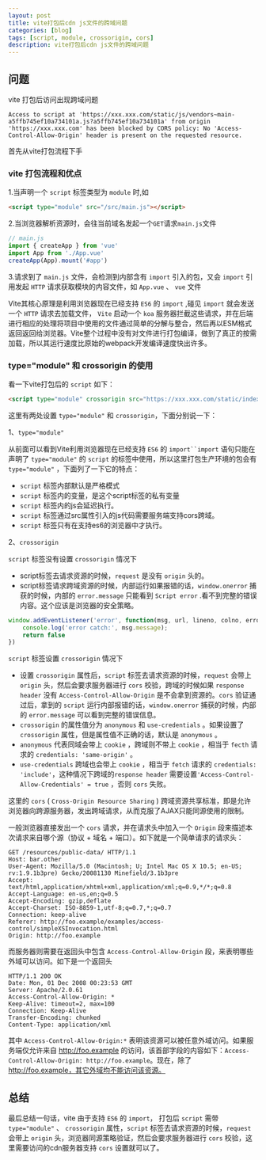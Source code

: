 ```yaml
---
layout: post
title: vite打包后cdn js文件的跨域问题
categories: [blog]
tags: [script, module, crossorigin, cors]
description: vite打包后cdn js文件的跨域问题
---
```


## 问题

vite 打包后访问出现跨域问题

```
Access to script at 'https://xxx.xxx.com/static/js/vendors~main-a5ffb745ef10a734101a.js?a5ffb745ef10a734101a' from origin 'https://xxx.xxx.com' has been blocked by CORS policy: No 'Access-Control-Allow-Origin' header is present on the requested resource.
```

首先从vite打包流程下手

### vite 打包流程和优点

1.当声明一个 `script` 标签类型为 `module` 时,如

```html
<script type="module" src="/src/main.js"></script>
```

2.当浏览器解析资源时，会往当前域名发起一个`GET`请求`main.js`文件

```js
// main.js
import { createApp } from 'vue'
import App from './App.vue'
createApp(App).mount('#app')
```

3.请求到了 `main.js` 文件，会检测到内部含有 `import` 引入的包，又会 `import` 引用发起 `HTTP` 请求获取模块的内容文件，如 `App.vue` 、 `vue` 文件

Vite其核心原理是利用浏览器现在已经支持 `ES6` 的 `import` ,碰见 `import` 就会发送一个 `HTTP` 请求去加载文件， `Vite` 启动一个 `koa`  服务器拦截这些请求，并在后端进行相应的处理将项目中使用的文件通过简单的分解与整合，然后再以ESM格式返回返回给浏览器。Vite整个过程中没有对文件进行打包编译，做到了真正的按需加载，所以其运行速度比原始的webpack开发编译速度快出许多。

### type="module" 和 crossorigin 的使用

看一下vite打包后的 `script` 如下：

```html
<script type="module" crossorigin src="https://xxx.xxx.com/static/index.0fd2785d.js"></script>
```

这里有两处设置 `type="module"` 和 `crossorigin`，下面分别说一下：

1、`type="module"`

从前面可以看到Vite利用浏览器现在已经支持 `ES6` 的 `import``import` 语句只能在声明了 `type="module"` 的 `script` 的标签中使用，所以这里打包生产环境的包会有 `type="module"` ，下面列了一下它的特点：

+ `script` 标签内部默认是严格模式
+ `script` 标签内的变量，是这个script标签的私有变量
+ `script` 标签内的js会延迟执行。
+ `script` 标签通过src属性引入的js代码需要服务端支持cors跨域。
+ `script` 标签只有在支持es6的浏览器中才执行。

2、`crossorigin`

`script` 标签没有设置 `crossorigin` 情况下 

+ script标签去请求资源的时候，`request` 是没有 `origin` 头的。
+ script标签请求跨域资源的时候，内部运行如果报错的话，`window.onerror` 捕获的时候，内部的 `error.message` 只能看到 `Script error` .看不到完整的错误内容。这个应该是浏览器的安全策略。

```js
window.addEventListener('error', function(msg, url, lineno, colno, error) {
    console.log('error catch:', msg.message);
    return false
})
```

`script` 标签设置 `crossorigin` 情况下 

+ 设置 `crossorigin` 属性后，`script` 标签去请求资源的时候，`request` 会带上 `origin` 头，然后会要求服务器进行 `cors` 校验，跨域的时候如果 `response header` 没有 `Access-Control-Allow-Origin` 是不会拿到资源的。`cors` 验证通过后，拿到的 `script` 运行内部报错的话，`window.onerror` 捕获的时候，内部的 `error.message` 可以看到完整的错误信息。
+ `crossorigin` 的属性值分为 `anonymous` 和 `use-credentials` 。如果设置了 `crossorigin` 属性，但是属性值不正确的话，默认是 `anonymous` 。
+ `anonymous` 代表同域会带上 `cookie` ，跨域则不带上 `cookie` ，相当于  `fecth` 请求的 `credentials: 'same-origin'` 。
+ `use-credentials` 跨域也会带上 `cookie` ，相当于 `fetch` 请求的 `credentials: 'include'`，这种情况下跨域的`response header` 需要设置`'Access-Control-Allow-Credentials' = true` ，否则 `cors` 失败。

这里的 `cors` ( `Cross-Origin Resource Sharing` ) 跨域资源共享标准，即是允许浏览器向跨源服务器，发出跨域请求，从而克服了AJAX只能同源使用的限制。

一般浏览器直接发出一个 `cors` 请求，并在请求头中加入一个 `Origin` 段来描述本次请求来自哪个源（协议 + 域名 + 端口）。如下就是一个简单请求的请求头：

```
GET /resources/public-data/ HTTP/1.1
Host: bar.other
User-Agent: Mozilla/5.0 (Macintosh; U; Intel Mac OS X 10.5; en-US; rv:1.9.1b3pre) Gecko/20081130 Minefield/3.1b3pre
Accept: text/html,application/xhtml+xml,application/xml;q=0.9,*/*;q=0.8
Accept-Language: en-us,en;q=0.5
Accept-Encoding: gzip,deflate
Accept-Charset: ISO-8859-1,utf-8;q=0.7,*;q=0.7
Connection: keep-alive
Referer: http://foo.example/examples/access-control/simpleXSInvocation.html
Origin: http://foo.example
```

而服务器则需要在返回头中包含 `Access-Control-Allow-Origin` 段，来表明哪些外域可以访问。如下是一个返回头

```
HTTP/1.1 200 OK
Date: Mon, 01 Dec 2008 00:23:53 GMT
Server: Apache/2.0.61
Access-Control-Allow-Origin: *
Keep-Alive: timeout=2, max=100
Connection: Keep-Alive
Transfer-Encoding: chunked
Content-Type: application/xml
```

其中 `Access-Control-Allow-Origin:*` 表明该资源可以被任意外域访问。如果服务端仅允许来自 http://foo.example 的访问，该首部字段的内容如下：`Access-Control-Allow-Origin: http://foo.example`。现在，除了 http://foo.example，其它外域均不能访问该资源。

## 总结

最后总结一句话，vite 由于支持 `ES6` 的 `import`， 打包后 `script` 需带 `type="module"` 、 `crossorigin` 属性，`script` 标签去请求资源的时候，`request` 会带上 `origin` 头，浏览器同源策略验证，然后会要求服务器进行 `cors` 校验，这里需要访问的cdn服务器支持 `cors` 设置就可以了。

